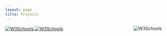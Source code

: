 ```yaml
---
layout: page
title: Projects
---
```

<a href="/projects/SAS">
<img align="center" border="0" alt="W3Schools" src="http://www.google.com.au/images/nav_logo7.png">
</a>
<a href="https://www.google.com">
<img align="center" border="0" alt="W3Schools" src="http://www.google.com.au/images/nav_logo7.png">
</a>
<a href="https://www.google.com">
<img align="right" border="0" alt="W3Schools" src="http://www.google.com.au/images/nav_logo7.png">
</a>

<div id="thumbs">
    <a id="single_image1" href="#"><img src="http://dummyimage.com/150x150/444/fff" alt=""/></a>
    <a id="single_image2" href="#"><img src="http://dummyimage.com/150x150/444/fff" alt=""/></a>
    <a id="single_image3" href="#"><img src="http://dummyimage.com/150x150/444/fff" alt=""/></a>
    <span class="stretch"></span>
</div>


